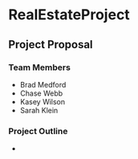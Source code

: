 # RealEstateProject

## Project Proposal

### Team Members
* Brad Medford
* Chase Webb
* Kasey Wilson
* Sarah Klein

### Project Outline
* 
